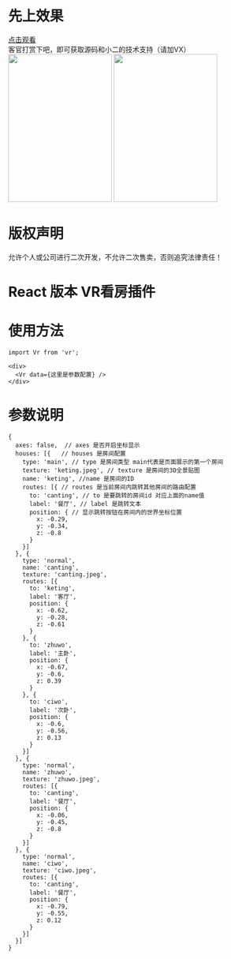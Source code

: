 # 先上效果
[点击观看](https://jamesyue369.github.io/vr/)<br/>
客官打赏下吧，即可获取源码和小二的技术支持（请加VX）<br/>
<img src="https://jamesyue369.github.io/vr/WechatIMG268.jpeg" width="210px" height="300px"/>
<img src="https://jamesyue369.github.io/vr/WechatIMG267.jpeg" width="210px" height="300px"/>
# 版权声明
允许个人或公司进行二次开发，不允许二次售卖，否则追究法律责任！
# React 版本 VR看房插件
# 使用方法
`import Vr from 'vr';`
```
<div>
  <Vr data={这里是参数配置} />
</div>
```
# 参数说明
```
{
  axes: false,  // axes 是否开启坐标显示
  houses: [{   // houses 是房间配置
    type: 'main', // type 是房间类型 main代表是页面展示的第一个房间
    texture: 'keting.jpeg', // texture 是房间的3D全景贴图
    name: 'keting', //name 是房间的ID
    routes: [{ // routes 是当前房间内跳转其他房间的路由配置
      to: 'canting', // to 是要跳转的房间id 对应上面的name值
      label: '餐厅', // label 是跳转文本
      position: { // 显示跳转按钮在房间内的世界坐标位置
        x: -0.29,
        y: -0.34,
        z: -0.8
      }
    }]
  }, {
    type: 'normal',
    name: 'canting',
    texture: 'canting.jpeg',
    routes: [{
      to: 'keting',
      label: '客厅',
      position: {
        x: -0.62,
        y: -0.28,
        z: -0.61
      }
    }, {
      to: 'zhuwo',
      label: '主卧',
      position: {
        x: -0.67,
        y: -0.6,
        z: 0.39
      }
    }, {
      to: 'ciwo',
      label: '次卧',
      position: {
        x: -0.6,
        y: -0.56,
        z: 0.13
      }
    }]
  }, {
    type: 'normal',
    name: 'zhuwo',
    texture: 'zhuwo.jpeg',
    routes: [{
      to: 'canting',
      label: '餐厅',
      position: {
        x: -0.06,
        y: -0.45,
        z: -0.8
      }
    }]
  }, {
    type: 'normal',
    name: 'ciwo',
    texture: 'ciwo.jpeg',
    routes: [{
      to: 'canting',
      label: '餐厅',
      position: {
        x: -0.79,
        y: -0.55,
        z: 0.12
      }
    }]
  }]
}
```
